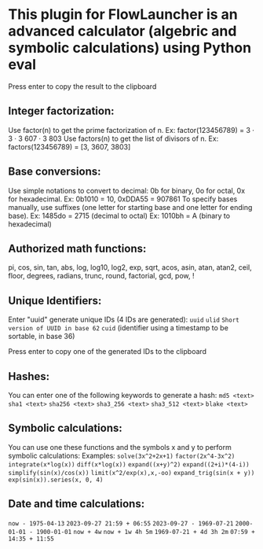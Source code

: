 # This plugin for FlowLauncher is an advanced calculator (algebric and symbolic calculations) using Python eval
Press enter to copy the result to the clipboard

## Integer factorization:
Use factor(n) to get the prime factorization of n. Ex: factor(123456789) = 3 · 3 · 3 607 · 3 803
Use factors(n) to get the list of divisors of n. Ex: factors(123456789) = [3, 3607, 3803]

## Base conversions:
Use simple notations to convert to decimal: 0b for binary, 0o for octal, 0x for hexadecimal.
Ex: 0b1010 = 10, 0xDDA55 = 907861
To specify bases manually, use suffixes (one letter for starting base and one letter for ending base).
Ex: 1485do = 2715 (decimal to octal)
Ex: 1010bh = A (binary to hexadecimal)

## Authorized math functions:
pi, cos, sin, tan, abs, log, log10, log2, exp, sqrt, acos, asin, atan, atan2, ceil,
floor, degrees, radians, trunc, round, factorial, gcd, pow, !

## Unique Identifiers:
Enter "uuid" generate unique IDs (4 IDs are generated):
`uuid`
`ulid`
`Short version of UUID in base 62`
`cuid` (identifier using a timestamp to be sortable, in base 36)

Press enter to copy one of the generated IDs to the clipboard

## Hashes:
You can enter one of the following keywords to generate a hash:
`md5 <text>`
`sha1 <text>`
`sha256 <text>`
`sha3_256 <text>`
`sha3_512 <text>`
`blake <text>`

## Symbolic calculations:
You can use one these functions and the symbols x and y to perform symbolic calculations:
Examples:
`solve(3x^2+2x+1)`
`factor(2x^4-3x^2)`
`integrate(x*log(x))`
`diff(x*log(x))`
`expand((x+y)^2)`
`expand((2+i)*(4-i))`
`simplify(sin(x)/cos(x))`
`limit(x^2/exp(x),x,-oo)`
`expand_trig(sin(x + y))`
`exp(sin(x)).series(x, 0, 4)`

## Date and time calculations:

`now - 1975-04-13`
`2023-09-27 21:59 + 06:55`
`2023-09-27 - 1969-07-21`
`2000-01-01 - 1900-01-01`
`now + 4w`
`now + 1w 4h 5m`
`1969-07-21 + 4d 3h 2m`
`07:59 + 14:35 + 11:55`

